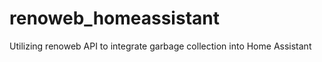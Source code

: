 # renoweb_homeassistant
 Utilizing renoweb API to integrate garbage collection into Home Assistant 
